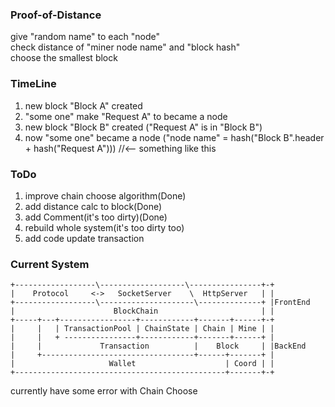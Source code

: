 ### Proof-of-Distance
give "random name" to each "node"<br/>
check distance of "miner node name" and "block hash"<br/>
choose the smallest block<br/>

### TimeLine
1. new block "Block A" created
2. "some one" make "Request A" to became a node
3. new block "Block B" created ("Request A" is in "Block B")
4. now "some one" became a node ("node name" = hash("Block B".header + hash("Request A"))) //<-- something like this

### ToDo
1. improve chain choose algorithm(Done)
2. add distance calc to block(Done)
3. add Comment(it's too dirty)(Done)
4. rebuild whole system(it's too dirty too)
5. add code update transaction

### Current System
	+------------------\-------------------\----------------+-+
	|    Protocol     <->   SocketServer    \  HttpServer   | |
	+------------------\---------------------\--------------+ |FrontEnd
	|                      BlockChain                       | |
	+-----+---+-----------------+------------+-------+------+-+
	|     |   | TransactionPool | ChainState | Chain | Mine | |
	|     |   + ----------------+------------+-------+------+ |
	|     |             Transaction          |    Block     | |BackEnd
	|     +----------------------------------+------+-------+ |
	|                     Wallet                    | Coord | |
	+-----------------------------------------------+-------+-+
	
currently have some error with Chain Choose
